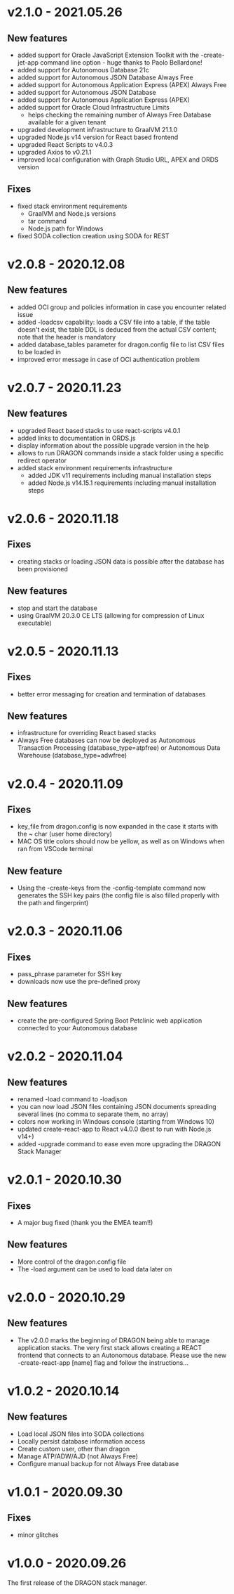 # v2.1.0 - 2021.05.26
## New features
- added support for Oracle JavaScript Extension Toolkit with the -create-jet-app command line option - huge thanks to Paolo Bellardone!
- added support for Autonomous Database 21c
- added support for Autonomous JSON Database Always Free
- added support for Autonomous Application Express (APEX) Always Free
- added support for Autonomous JSON Database
- added support for Autonomous Application Express (APEX)
- added support for Oracle Cloud Infrastructure Limits
  - helps checking the remaining number of Always Free Database available for a given tenant
- upgraded development infrastructure to GraalVM 21.1.0
- upgraded Node.js v14 version for React based frontend
- upgraded React Scripts to v4.0.3
- upgraded Axios to v0.21.1
- improved local configuration with Graph Studio URL, APEX and ORDS version

## Fixes
- fixed stack environment requirements
  - GraalVM and Node.js versions
  - tar command
  - Node.js path for Windows
- fixed SODA collection creation using SODA for REST


# v2.0.8 - 2020.12.08
## New features
- added OCI group and policies information in case you encounter related issue
- added -loadcsv capability: loads a CSV file into a table, if the table doesn't exist, the table DDL is deduced from the actual CSV content; note that the header is mandatory
- added database_tables parameter for dragon.config file to list CSV files to be loaded in
- improved error message in case of OCI authentication problem


# v2.0.7 - 2020.11.23
## New features
- upgraded React based stacks to use react-scripts v4.0.1
- added links to documentation in ORDS.js
- display information about the possible upgrade version in the help
- allows to run DRAGON commands inside a stack folder using a specific redirect operator
- added stack environment requirements infrastructure
  - added JDK v11 requirements including manual installation steps
  - added Node.js v14.15.1 requirements including manual installation steps

# v2.0.6 - 2020.11.18
## Fixes
- creating stacks or loading JSON data is possible after the database has been provisioned

## New features
- stop and start the database
- using GraalVM 20.3.0 CE LTS (allowing for compression of Linux executable)

# v2.0.5 - 2020.11.13
## Fixes
- better error messaging for creation and termination of databases

## New features
- infrastructure for overriding React based stacks
- Always Free databases can now be deployed as Autonomous Transaction Processing (database_type=atpfree) or Autonomous Data Warehouse (database_type=adwfree)

# v2.0.4 - 2020.11.09
## Fixes
- key_file from dragon.config is now expanded in the case it starts with the ~ char (user home directory)
- MAC OS title colors should now be yellow, as well as on Windows when ran from VSCode terminal

## New feature
- Using the -create-keys from the -config-template command now generates the SSH key pairs (the config file is also filled properly with the path and fingerprint)

# v2.0.3 - 2020.11.06
## Fixes
- pass_phrase parameter for SSH key
- downloads now use the pre-defined proxy

## New features
- create the pre-configured Spring Boot Petclinic web application connected to your Autonomous database

# v2.0.2 - 2020.11.04
## New features
- renamed -load command to -loadjson
- you can now load JSON files containing JSON documents spreading several lines (no comma to separate them, no array)
- colors now working in Windows console (starting from Windows 10)
- updated create-react-app to React v4.0.0 (best to run with Node.js v14+)
- added -upgrade command to ease even more upgrading the DRAGON Stack Manager

# v2.0.1 - 2020.10.30
## Fixes
- A major bug fixed (thank you the EMEA team!!)

## New features
- More control of the dragon.config file
- The -load argument can be used to load data later on

# v2.0.0 - 2020.10.29
## New features
- The v2.0.0 marks the beginning of DRAGON being able to manage application stacks.
The very first stack allows creating a REACT frontend that connects to an Autonomous database.
Please use the new -create-react-app [name] flag and follow the instructions...

# v1.0.2 - 2020.10.14
## New features
- Load local JSON files into SODA collections
- Locally persist database information access
- Create custom user, other than dragon
- Manage ATP/ADW/AJD (not Always Free)
- Configure manual backup for not Always Free database

# v1.0.1 - 2020.09.30
## Fixes
- minor glitches

# v1.0.0 - 2020.09.26
The first release of the DRAGON stack manager.

